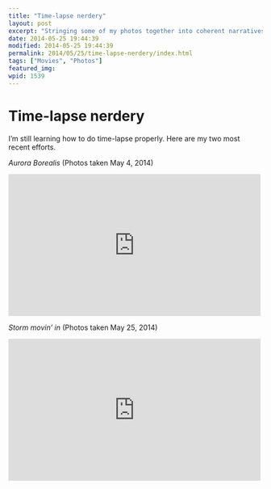 ```yaml
---
title: "Time-lapse nerdery"
layout: post
excerpt: "Stringing some of my photos together into coherent narratives."
date: 2014-05-25 19:44:39
modified: 2014-05-25 19:44:39
permalink: 2014/05/25/time-lapse-nerdery/index.html
tags: ["Movies", "Photos"]
featured_img: 
wpid: 1539
---
```


# Time-lapse nerdery

I’m still learning how to do time-lapse properly. Here are my two most recent efforts.

*Aurora Borealis* (Photos taken May 4, 2014)  
<iframe allow="autoplay; fullscreen; picture-in-picture" allowfullscreen="" frameborder="0" height="281" loading="lazy" src="https://player.vimeo.com/video/93879229?h=77429033b0&dnt=1&app_id=122963" title="Aurora Borealis" width="500"></iframe>

*Storm movin’ in* (Photos taken May 25, 2014)  
<iframe allow="autoplay; fullscreen; picture-in-picture" allowfullscreen="" frameborder="0" height="281" loading="lazy" src="https://player.vimeo.com/video/96438224?h=6a3bd752a0&dnt=1&app_id=122963" title="Storm movin' in" width="500"></iframe>